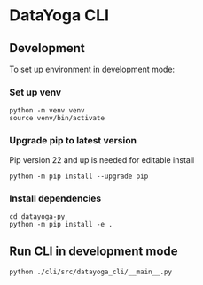 # DataYoga CLI

## Development

To set up environment in development mode:

### Set up venv

```
python -m venv venv
source venv/bin/activate
```

### Upgrade pip to latest version

Pip version 22 and up is needed for editable install

```
python -m pip install --upgrade pip
```

### Install dependencies

```
cd datayoga-py
python -m pip install -e .
```

## Run CLI in development mode

```
python ./cli/src/datayoga_cli/__main__.py
```
